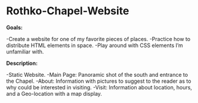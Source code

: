 # Rothko-Chapel-Website

**Goals:**

-Create a website for one of my favorite pieces of places.
-Practice how to distribute HTML elements in space.
-Play around with CSS elements I’m unfamiliar with.

**Description:**

-Static Website.
-Main Page: Panoramic shot of the south and entrance to the Chapel. 
-About: Information with pictures to suggest to the reader as to why could be interested in visiting.
-Visit: Information about location, hours, and a Geo-location with a map display.

